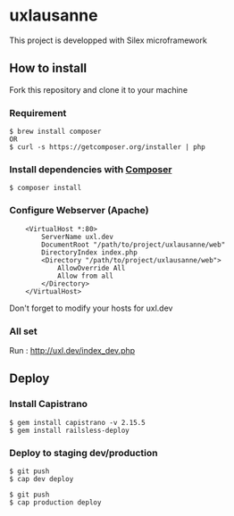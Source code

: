 uxlausanne
==========

This project is developped with Silex microframework

## How to install
Fork this repository and clone it to your machine

### Requirement
````
$ brew install composer
OR
$ curl -s https://getcomposer.org/installer | php
````

### Install dependencies with [Composer](http://getcomposer.org)
````
$ composer install
````

### Configure Webserver (Apache)
````
    <VirtualHost *:80>
        ServerName uxl.dev
        DocumentRoot "/path/to/project/uxlausanne/web"
        DirectoryIndex index.php
        <Directory "/path/to/project/uxlausanne/web">
            AllowOverride All
            Allow from all
        </Directory>
    </VirtualHost>
````
Don't forget to modify your hosts for uxl.dev

### All set
Run : http://uxl.dev/index_dev.php

## Deploy

### Install Capistrano

````
$ gem install capistrano -v 2.15.5
$ gem install railsless-deploy
````

### Deploy to staging dev/production
````
$ git push
$ cap dev deploy
````
````
$ git push
$ cap production deploy
````




